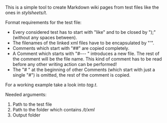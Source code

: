This is a simple tool to create Markdown wiki pages from test files like the ones in _stylsheets/t_.

Format requirements for the test file: 
 - Every considered test has to start with "like" and to be closed by ");" (without any spaces between).
 - The filenames of the linked xml files have to be encapsulated by "'".
 - Comments which start with "##" are copied completely.
 - A Comment which starts with "#--- " introduces a new file. The rest of the comment will be the file name. This kind of comment has to be read before any other writing action can be performed!
 - The "# " at the beginning of other Comments (which start with just a single "#") is omitted, the rest of the comment is copied.

For a working example take a look into _tag.t_.

Needed arguments:

1. Path to the test file
2. Path to the folder which contains _/t/xml_
3. Output folder
